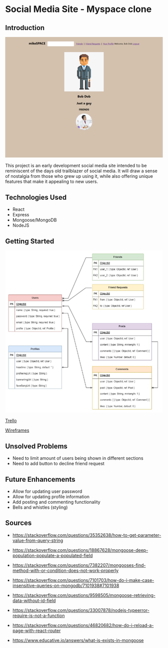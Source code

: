 # Social Media Site - Myspace clone

## Introduction
![profile page](./design/profile_page.png)

This project is an early development social media site intended to be reminiscent of the days old trailblazer of social media. It will draw a sense of nostalgia from those who grew up using it, while also offering unique features that make it appealing to new users.

## Technologies Used
- React
- Express
- Mongoose/MongoDB
- NodeJS

## Getting Started

![ERD](./design/SOCIAL-MEDIA-new.jpg)

[Trello](https://trello.com/b/COgvqkCJ/progress)

[Wireframes](https://www.figma.com/file/FAQAHILI4Axbg62aYsN16g/PS-Social-Media?type=design&node-id=0%3A1&t=Y6EcYcYf8h4ArZNU-1)

## Unsolved Problems

- Need to limit amount of users being shown in different sections
- Need to add button to decline friend request

## Future Enhancements
- Allow for updating user password
- Allow for updating profile information
- Add posting and commenting functionality
- Bells and whistles (styling)

## Sources
- https://stackoverflow.com/questions/35352638/how-to-get-parameter-value-from-query-string

- https://stackoverflow.com/questions/18867628/mongoose-deep-population-populate-a-populated-field

- https://stackoverflow.com/questions/7382207/mongooses-find-method-with-or-condition-does-not-work-properly

- https://stackoverflow.com/questions/7101703/how-do-i-make-case-insensitive-queries-on-mongodb/7101938#7101938

- https://stackoverflow.com/questions/9598505/mongoose-retrieving-data-without-id-field

- https://stackoverflow.com/questions/33007878/nodejs-typeerror-require-is-not-a-function

- https://stackoverflow.com/questions/46820682/how-do-i-reload-a-page-with-react-router

- https://www.educative.io/answers/what-is-exists-in-mongoose